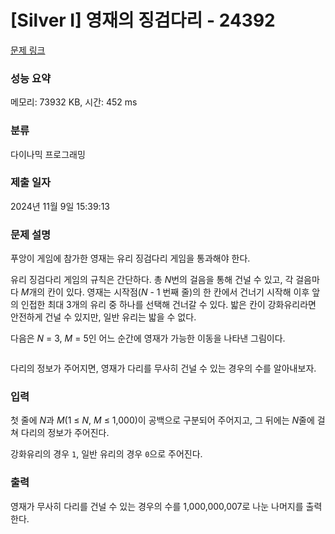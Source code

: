 # [Silver I] 영재의 징검다리 - 24392 

[문제 링크](https://www.acmicpc.net/problem/24392) 

### 성능 요약

메모리: 73932 KB, 시간: 452 ms

### 분류

다이나믹 프로그래밍

### 제출 일자

2024년 11월 9일 15:39:13

### 문제 설명

<p>푸앙이 게임에 참가한 영재는 유리 징검다리 게임을 통과해야 한다.</p>

<p>유리 징검다리 게임의 규칙은 간단하다. 총 <em>N</em>번의 걸음을 통해 건널 수 있고, 각 걸음마다 <em>M</em>개의 칸이 있다. 영재는 시작점(<em>N</em> - 1 번째 줄)의 한 칸에서 건너기 시작해 이후 앞의 인접한 최대 3개의 유리 중 하나를 선택해 건너갈 수 있다. 밟은 칸이 강화유리라면 안전하게 건널 수 있지만, 일반 유리는 밟을 수 없다.</p>

<p>다음은 <em>N</em> = 3, <em>M</em> = 5인 어느 순간에 영재가 가능한 이동을 나타낸 그림이다.</p>

<p style="text-align: center;"><img alt="" src="https://upload.acmicpc.net/31b77266-faac-4ac6-a4c5-8a43cb1637e3/-/preview/"></p>

<p>다리의 정보가 주어지면, 영재가 다리를 무사히 건널 수 있는 경우의 수를 알아내보자.</p>

### 입력 

 <p>첫 줄에 <em>N</em>과 <em>M</em>(1 ≤ <em>N</em>, <em>M</em> ≤ 1,000)이 공백으로 구분되어 주어지고, 그 뒤에는 <em>N</em>줄에 걸쳐 다리의 정보가 주어진다.</p>

<p>강화유리의 경우 <code>1</code>, 일반 유리의 경우 <code>0</code>으로 주어진다.</p>

### 출력 

 <p>영재가 무사히 다리를 건널 수 있는 경우의 수를 1,000,000,007로 나눈 나머지를 출력한다.</p>

